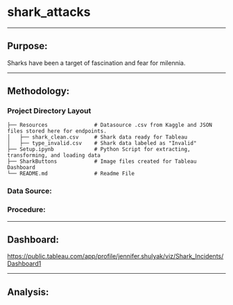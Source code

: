 # shark_attacks
______________________________________________________________________________

## Purpose:

Sharks have been a target of fascination and fear for milennia.
______________________________________________________________________________

## Methodology:
### Project Directory Layout

    ├── Resources               # Datasource .csv from Kaggle and JSON files stored here for endpoints.
    │   ├── shark_clean.csv     # Shark data ready for Tableau
    │   ├── type_invalid.csv    # Shark data labeled as "Invalid"
    ├── Setup.ipynb             # Python Script for extracting, transforming, and loading data  
    ├── SharkButtons            # Image files created for Tableau Dashboard
    └── README.md               # Readme File
    
 ### Data Source:
 
 
 
 ### Procedure:
 
 ______________________________________________________________________________
 
  ## Dashboard:
  
  https://public.tableau.com/app/profile/jennifer.shulyak/viz/Shark_Incidents/Dashboard1
  
  
  
  _____________________________________________________________________________
  
  ## Analysis: 
